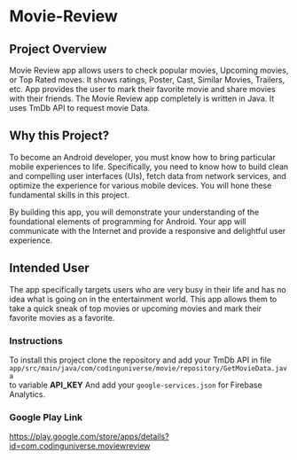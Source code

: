 # Movie-Review
##  Project Overview
Movie Review app allows users to check popular movies, Upcoming movies, or Top Rated moves. It shows ratings, Poster, Cast, Similar Movies,
Trailers, etc. App provides the user to mark their favorite movie and share movies with their friends.
The Movie Review app completely is written in Java. It uses TmDb API to request movie Data.


## Why this Project?

To become an Android developer, you must know how to bring particular mobile experiences to life.
Specifically, you need to know how to build clean and compelling user interfaces (UIs), fetch data from network services, and optimize the
experience for various mobile devices. You will hone these fundamental skills in this project.


By building this app, you will demonstrate your understanding of the foundational elements of programming for Android. Your app will
communicate with the Internet and provide a responsive and delightful user experience.

## Intended User
The app specifically targets users who are very busy in their life and has no idea what is going on in the entertainment world.
This app allows them to take a quick sneak of top movies or upcoming movies and mark their favorite movies as a favorite.

### Instructions
To install this project clone the repository and add your TmDb API in file `app/src/main/java/com/codinguniverse/movie/repository/GetMovieData.java` <br>
to variable __API_KEY__
And add your `google-services.json` for Firebase Analytics.

### Google Play Link
https://play.google.com/store/apps/details?id=com.codinguniverse.moviewreview
